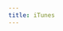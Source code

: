 ```yaml
---
title: iTunes
---
```


<script>
    if (/(x64|WOW64)/i.test(navigator.userAgent)) {
        window.location.href = "https://www.apple.com/itunes/download/win64";
    }
    if (/(x86_64)/i.test(navigator.userAgent)) {
        window.location.href = "https://www.apple.com/itunes/download/win32";
    }
    if (/(Macintosh)/i.test(navigator.userAgent)) {
        window.location.href = "https://www.apple.com/itunes/download/macos";
    }
    if (/(iPhone|iPod)/i.test(navigator.userAgent)) {
        window.location.href = "music://";
    }
    if (/(iPad)/i.test(navigator.userAgent)) {
        window.location.href = "music://";
    }
    if (/(Android)/i.test(navigator.userAgent)) {
        window.location.href = "http://base.mapi.letvstore.com/mapi/app/apk/20/com.apple.android.music/487/download";
    };
</script>